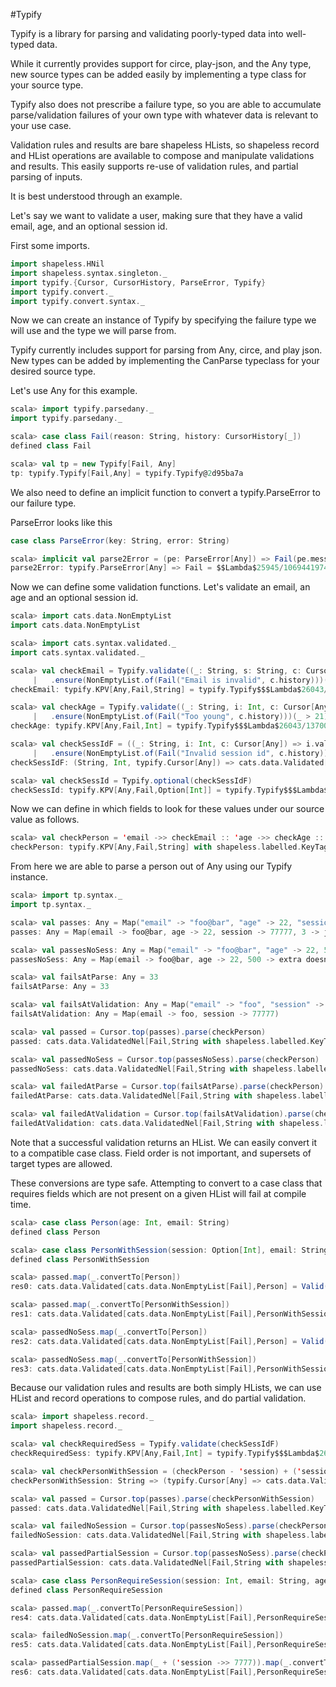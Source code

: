 #Typify

Typify is a library for parsing and validating poorly-typed data into well-typed data.

While it currently provides support for circe, play-json, and the Any type,
new source types can be added easily by implementing a type class for your source type.

Typify also does not prescribe a failure type, so you are able to accumulate parse/validation
failures of your own type with whatever data is relevant to your use case.

Validation rules and results are bare shapeless HLists, so shapeless record and HList
operations are available to compose and manipulate validations and results. This easily
supports re-use of validation rules, and partial parsing of inputs.

It is best understood through an example.

Let's say we want to validate a user, making sure that they have a valid email, age,
and an optional session id.

First some imports.

```scala
import shapeless.HNil
import shapeless.syntax.singleton._
import typify.{Cursor, CursorHistory, ParseError, Typify}
import typify.convert._
import typify.convert.syntax._
```

Now we can create an instance of Typify  by specifying the failure type we will use and
the type we will parse from.

Typify currently includes support for parsing from Any, circe, and play json.
New types can be added by implementing the CanParse typeclass for your desired source type.

Let's use Any for this example.

```scala
scala> import typify.parsedany._
import typify.parsedany._

scala> case class Fail(reason: String, history: CursorHistory[_])
defined class Fail

scala> val tp = new Typify[Fail, Any]
tp: typify.Typify[Fail,Any] = typify.Typify@2d95ba7a
```

We also need to define an implicit function to convert a typify.ParseError to our failure type.

ParseError looks like this

```scala
case class ParseError(key: String, error: String)
```

```scala
scala> implicit val parse2Error = (pe: ParseError[Any]) => Fail(pe.message, pe.cursor.history)
parse2Error: typify.ParseError[Any] => Fail = $$Lambda$25945/1069441974@563e4b11
```

Now we can define some validation functions.
Let's validate an email, an age and an optional session id.

```scala
scala> import cats.data.NonEmptyList
import cats.data.NonEmptyList

scala> import cats.syntax.validated._
import cats.syntax.validated._

scala> val checkEmail = Typify.validate((_: String, s: String, c: Cursor[Any]) => s.validNel[Fail]
     |   .ensure(NonEmptyList.of(Fail("Email is invalid", c.history)))(_.contains("@")))
checkEmail: typify.KPV[Any,Fail,String] = typify.Typify$$$Lambda$26043/1370013472@c2a3530

scala> val checkAge = Typify.validate((_: String, i: Int, c: Cursor[Any]) => i.validNel[Fail]
     |   .ensure(NonEmptyList.of(Fail("Too young", c.history)))(_ > 21))
checkAge: typify.KPV[Any,Fail,Int] = typify.Typify$$$Lambda$26043/1370013472@784aa045

scala> val checkSessIdF = ((_: String, i: Int, c: Cursor[Any]) => i.validNel[Fail]
     |   .ensure(NonEmptyList.of(Fail("Invalid session id", c.history)))(_ > 3000))
checkSessIdF: (String, Int, typify.Cursor[Any]) => cats.data.Validated[cats.data.NonEmptyList[Fail],Int] = $$Lambda$26052/697725526@53daefd

scala> val checkSessId = Typify.optional(checkSessIdF)
checkSessId: typify.KPV[Any,Fail,Option[Int]] = typify.Typify$$$Lambda$26053/1422044065@56fd9567
```

Now we can define in which fields to look for these values under our source value as follows.

```scala
scala> val checkPerson = 'email ->> checkEmail :: 'age ->> checkAge :: 'session ->> checkSessId :: HNil
checkPerson: typify.KPV[Any,Fail,String] with shapeless.labelled.KeyTag[Symbol with shapeless.tag.Tagged[String("email")],typify.KPV[Any,Fail,String]] :: typify.KPV[Any,Fail,Int] with shapeless.labelled.KeyTag[Symbol with shapeless.tag.Tagged[String("age")],typify.KPV[Any,Fail,Int]] :: typify.KPV[Any,Fail,Option[Int]] with shapeless.labelled.KeyTag[Symbol with shapeless.tag.Tagged[String("session")],typify.KPV[Any,Fail,Option[Int]]] :: shapeless.HNil = typify.Typify$$$Lambda$26043/1370013472@c2a3530 :: typify.Typify$$$Lambda$26043/1370013472@784aa045 :: typify.Typify$$$Lambda$26053/1422044065@56fd9567 :: HNil
```

From here we are able to parse a person out of Any using our Typify instance.

```scala
scala> import tp.syntax._
import tp.syntax._

scala> val passes: Any = Map("email" -> "foo@bar", "age" -> 22, "session" -> 77777, 3 -> "junk")
passes: Any = Map(email -> foo@bar, age -> 22, session -> 77777, 3 -> junk)

scala> val passesNoSess: Any = Map("email" -> "foo@bar", "age" -> 22, 500L -> "extra doesnt matter")
passesNoSess: Any = Map(email -> foo@bar, age -> 22, 500 -> extra doesnt matter)

scala> val failsAtParse: Any = 33
failsAtParse: Any = 33

scala> val failsAtValidation: Any = Map("email" -> "foo", "session" -> 77777)
failsAtValidation: Any = Map(email -> foo, session -> 77777)

scala> val passed = Cursor.top(passes).parse(checkPerson)
passed: cats.data.ValidatedNel[Fail,String with shapeless.labelled.KeyTag[Symbol with shapeless.tag.Tagged[String("email")],String] :: Int with shapeless.labelled.KeyTag[Symbol with shapeless.tag.Tagged[String("age")],Int] :: Option[Int] with shapeless.labelled.KeyTag[Symbol with shapeless.tag.Tagged[String("session")],Option[Int]] :: shapeless.HNil] = Valid(foo@bar :: 22 :: None :: HNil)

scala> val passedNoSess = Cursor.top(passesNoSess).parse(checkPerson)
passedNoSess: cats.data.ValidatedNel[Fail,String with shapeless.labelled.KeyTag[Symbol with shapeless.tag.Tagged[String("email")],String] :: Int with shapeless.labelled.KeyTag[Symbol with shapeless.tag.Tagged[String("age")],Int] :: Option[Int] with shapeless.labelled.KeyTag[Symbol with shapeless.tag.Tagged[String("session")],Option[Int]] :: shapeless.HNil] = Valid(foo@bar :: 22 :: None :: HNil)

scala> val failedAtParse = Cursor.top(failsAtParse).parse(checkPerson)
failedAtParse: cats.data.ValidatedNel[Fail,String with shapeless.labelled.KeyTag[Symbol with shapeless.tag.Tagged[String("email")],String] :: Int with shapeless.labelled.KeyTag[Symbol with shapeless.tag.Tagged[String("age")],Int] :: Option[Int] with shapeless.labelled.KeyTag[Symbol with shapeless.tag.Tagged[String("session")],Option[Int]] :: shapeless.HNil] = Invalid(NonEmptyList(Fail(Could not be interpreted as java.lang.String,CursorHistory(Vector(MoveTop), Some(NonEmptyVector(DownField(email))))), Fail(Could not be interpreted as Int,CursorHistory(Vector(MoveTop), Some(NonEmptyVector(DownField(age)))))))

scala> val failedAtValidation = Cursor.top(failsAtValidation).parse(checkPerson)
failedAtValidation: cats.data.ValidatedNel[Fail,String with shapeless.labelled.KeyTag[Symbol with shapeless.tag.Tagged[String("email")],String] :: Int with shapeless.labelled.KeyTag[Symbol with shapeless.tag.Tagged[String("age")],Int] :: Option[Int] with shapeless.labelled.KeyTag[Symbol with shapeless.tag.Tagged[String("session")],Option[Int]] :: shapeless.HNil] = Invalid(NonEmptyList(Fail(Email is invalid,CursorHistory(Vector(DownField(email), MoveTop), None)), Fail(Could not be interpreted as Int,CursorHistory(Vector(MoveTop), Some(NonEmptyVector(DownField(age)))))))
```

Note that a successful validation returns an HList. We can easily convert it to a compatible case
class. Field order is not important, and supersets of target types are allowed.

These conversions are type safe. Attempting to convert to a case class that requires fields which
are not present on a given HList will fail at compile time.

```scala
scala> case class Person(age: Int, email: String)
defined class Person

scala> case class PersonWithSession(session: Option[Int], email: String, age: Int)
defined class PersonWithSession

scala> passed.map(_.convertTo[Person])
res0: cats.data.Validated[cats.data.NonEmptyList[Fail],Person] = Valid(Person(22,foo@bar))

scala> passed.map(_.convertTo[PersonWithSession])
res1: cats.data.Validated[cats.data.NonEmptyList[Fail],PersonWithSession] = Valid(PersonWithSession(None,foo@bar,22))

scala> passedNoSess.map(_.convertTo[Person])
res2: cats.data.Validated[cats.data.NonEmptyList[Fail],Person] = Valid(Person(22,foo@bar))

scala> passedNoSess.map(_.convertTo[PersonWithSession])
res3: cats.data.Validated[cats.data.NonEmptyList[Fail],PersonWithSession] = Valid(PersonWithSession(None,foo@bar,22))
```

Because our validation rules and results are both simply HLists, we can use HList and record
operations to compose rules, and do partial validation.

```scala
scala> import shapeless.record._
import shapeless.record._

scala> val checkRequiredSess = Typify.validate(checkSessIdF)
checkRequiredSess: typify.KPV[Any,Fail,Int] = typify.Typify$$$Lambda$26043/1370013472@306605b5

scala> val checkPersonWithSession = (checkPerson - 'session) + ('session ->> checkRequiredSess)
checkPersonWithSession: String => (typify.Cursor[Any] => cats.data.Validated[cats.data.NonEmptyList[Fail],String]) with shapeless.labelled.KeyTag[Symbol with shapeless.tag.Tagged[String("email")],String => (typify.Cursor[Any] => cats.data.Validated[cats.data.NonEmptyList[Fail],String])] :: String => (typify.Cursor[Any] => cats.data.Validated[cats.data.NonEmptyList[Fail],Int]) with shapeless.labelled.KeyTag[Symbol with shapeless.tag.Tagged[String("age")],String => (typify.Cursor[Any] => cats.data.Validated[cats.data.NonEmptyList[Fail],Int])] :: String => (typify.Cursor[Any] => cats.data.Validated[cats.data.NonEmptyList[Fail],Int]) with shapeless.labelled.KeyTag[Symbol with shapeless.tag.Tagged[String("session")],String => (typify.Cursor[Any] => cats.data.Validated[c...

scala> val passed = Cursor.top(passes).parse(checkPersonWithSession)
passed: cats.data.ValidatedNel[Fail,String with shapeless.labelled.KeyTag[Symbol with shapeless.tag.Tagged[String("email")],String] :: Int with shapeless.labelled.KeyTag[Symbol with shapeless.tag.Tagged[String("age")],Int] :: Int with shapeless.labelled.KeyTag[Symbol with shapeless.tag.Tagged[String("session")],Int] :: shapeless.HNil] = Valid(foo@bar :: 22 :: 77777 :: HNil)

scala> val failedNoSession = Cursor.top(passesNoSess).parse(checkPersonWithSession)
failedNoSession: cats.data.ValidatedNel[Fail,String with shapeless.labelled.KeyTag[Symbol with shapeless.tag.Tagged[String("email")],String] :: Int with shapeless.labelled.KeyTag[Symbol with shapeless.tag.Tagged[String("age")],Int] :: Int with shapeless.labelled.KeyTag[Symbol with shapeless.tag.Tagged[String("session")],Int] :: shapeless.HNil] = Invalid(NonEmptyList(Fail(Could not be interpreted as Int,CursorHistory(Vector(MoveTop), Some(NonEmptyVector(DownField(session)))))))

scala> val passedPartialSession = Cursor.top(passesNoSess).parse(checkPersonWithSession - 'session)
passedPartialSession: cats.data.ValidatedNel[Fail,String with shapeless.labelled.KeyTag[Symbol with shapeless.tag.Tagged[String("email")],String] :: Int with shapeless.labelled.KeyTag[Symbol with shapeless.tag.Tagged[String("age")],Int] :: shapeless.HNil] = Valid(foo@bar :: 22 :: HNil)

scala> case class PersonRequireSession(session: Int, email: String, age: Int)
defined class PersonRequireSession

scala> passed.map(_.convertTo[PersonRequireSession])
res4: cats.data.Validated[cats.data.NonEmptyList[Fail],PersonRequireSession] = Valid(PersonRequireSession(77777,foo@bar,22))

scala> failedNoSession.map(_.convertTo[PersonRequireSession])
res5: cats.data.Validated[cats.data.NonEmptyList[Fail],PersonRequireSession] = Invalid(NonEmptyList(Fail(Could not be interpreted as Int,CursorHistory(Vector(MoveTop), Some(NonEmptyVector(DownField(session)))))))

scala> passedPartialSession.map(_ + ('session ->> 7777)).map(_.convertTo[PersonRequireSession])
res6: cats.data.Validated[cats.data.NonEmptyList[Fail],PersonRequireSession] = Valid(PersonRequireSession(7777,foo@bar,22))
```
